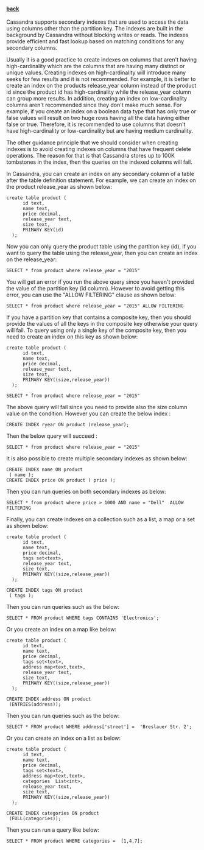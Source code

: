 #### [back](search_data_main.md)

Cassandra supports secondary indexes that are used to access the data using columns other than the partition key.  The indexes are built in the background by Cassandra without blocking writes or reads. The indexes provide efficient and fast lookup based on matching conditions for any secondary columns. 

Usually it is a good practice to create indexes on columns that aren't having high-cardinality which are the columns that are having many distinct or unique values. Creating indexes on high-cardinality will introduce many seeks for few results and it is not recommended. For example, it is better to create an index on the products release_year column instead of the product id since the product id has high-cardinality while the release_year column can group more results. In addition, creating an index on low-cardinality columns aren't recommended since they don't make much sense. For example, if you create an index on a boolean data type that has only true or false values will result on two huge rows having all the data having either false or true. Therefore, it is recommended to use columns that doesn't have high-cardinality or low-cardinality but are having medium cardinality.

The other guidance principle that we should consider when creating indexes is to avoid creating indexes on columns that have frequent delete operations. The reason for that is that Cassandra stores up to 100K tombstones in the index, then the queries on the indexed columns will fail.



In Cassandra, you can create an index on any secondary column of a table after the table definition statement. For example, we can create an index on the product release_year as shown below:



````
create table product (
      id text,
      name text,
      price decimal,
      release_year text,
      size text,
      PRIMARY KEY(id)      
  );
````

Now you can only query the product table using the partition key (id), if you want to query the table using the release_year, then you can create an index on the release_year:


````
SELECT * from product where release_year = "2015" 
````

You will get an error if you run the above query since you haven't provided the value of the partition key (id column). However to avoid getting this error, you can use the "ALLOW FILTERING" clause as shown below:



````
SELECT * from product where release_year = "2015" ALLOW FILTERING
````


If you have a partition key that contains a composite key, then you should provide the values of all the keys in the composite key otherwise your query will fail. To query using only a single key of the composite key, then you need to create an index on this key as shown below:

````
create table product (
      id text,
      name text,
      price decimal,
      release_year text,
      size text,
      PRIMARY KEY((size,release_year))      
  );
````



````
SELECT * from product where release_year = "2015" 
````

The above query will fail since you need to provide also the size column value on the condition. However you can create the below index :

````
CREATE INDEX ryear ON product (release_year);
````

Then the below query will succeed :

````
SELECT * from product where release_year = "2015" 
````




It is also possible to create multiple secondary indexes as shown below:

````
CREATE INDEX name ON product ( name );CREATE INDEX price ON product ( price );
````

Then you can run queries on both secondary indexes as below:


````
SELECT * from product where price > 1000 AND name = "Dell"  ALLOW FILTERING
````



Finally, you can create indexes on a collection such as a list, a map or a set as shown below:



````
create table product (
      id text,
      name text,
      price decimal,
      tags set<text>,
      release_year text,
      size text,
      PRIMARY KEY((size,release_year))      
  );
````


````
CREATE INDEX tags ON product ( tags );
```` 
 
Then you can run queries such as the below:


````
SELECT * FROM product WHERE tags CONTAINS 'Electronics';```` 
 
Or you create an index on a map like below:

 

````
create table product (
      id text,
      name text,
      price decimal,
      tags set<text>,
      address map<text,text>,
      release_year text,
      size text,
      PRIMARY KEY((size,release_year))      
  );
````



````
CREATE INDEX address ON product (ENTRIES(address));
````


Then you can run queries such as the below:


````
SELECT * FROM product WHERE address['street'] =  'Breslauer Str. 2';````


Or you can create an index on a list as below:



````
create table product (
      id text,
      name text,
      price decimal,
      tags set<text>,
      address map<text,text>,
      categories  List<int>,
      release_year text,
      size text,
      PRIMARY KEY((size,release_year))      
  );
````

````
CREATE INDEX categories ON product (FULL(categories));
````


Then you can run a query like below:


````
SELECT * FROM product WHERE categories =  [1,4,7];````






























 